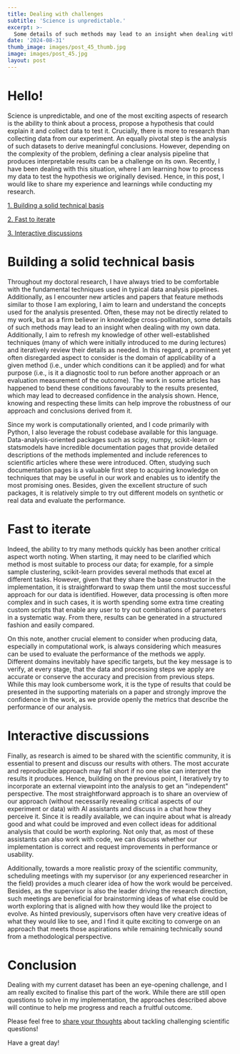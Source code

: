 ```yaml
---
title: Dealing with challenges
subtitle: 'Science is unpredictable.'
excerpt: >-
  Some details of such methods may lead to an insight when dealing with my own data.
date: '2024-08-31'
thumb_image: images/post_45_thumb.jpg
image: images/post_45.jpg
layout: post
---
```



# Hello!

Science is unpredictable, and one of the most exciting aspects of research is the ability to think about a process, propose a hypothesis that could explain it and collect data to test it. Crucially, there is more to research than collecting data from our experiment. An equally pivotal step is the analysis of such datasets to derive meaningful conclusions. However, depending on the complexity of the problem, defining a clear analysis pipeline that produces interpretable results can be a challenge on its own. Recently, I have been dealing with this situation, where I am learning how to process my data to test the hypothesis we originally devised. Hence, in this post, I would like to share my experience and learnings while conducting my research.


[1. Building a solid technical basis](#technical_basis)

[2. Fast to iterate](#iterations)

[3. Interactive discussions](#discussions)


# <a name="technical_basis">Building a solid technical basis</a>

Throughout my doctoral research, I have always tried to be comfortable with the fundamental techniques used in typical data analysis pipelines. Additionally, as I encounter new articles and papers that feature methods similar to those I am exploring, I aim to learn and understand the concepts used for the analysis presented. Often, these may not be directly related to my work, but as a firm believer in knowledge cross-pollination, some details of such methods may lead to an insight when dealing with my own data. Additionally, I aim to refresh my knowledge of other well-established techniques (many of which were initially introduced to me during lectures) and iteratively review their details as needed. In this regard, a prominent yet often disregarded aspect to consider is the domain of applicability of a given method (i.e., under which conditions can it be applied) and for what purpose (i.e., is it a diagnostic tool to run before another approach or an evaluation measurement of the outcome). The work in some articles has happened to bend these conditions favourably to the results presented, which may lead to decreased confidence in the analysis shown. Hence, knowing and respecting these limits can help improve the robustness of our approach and conclusions derived from it.

Since my work is computationally oriented, and I code primarily with Python, I also leverage the robust codebase available for this language. Data-analysis-oriented packages such as scipy, numpy, scikit-learn or statsmodels have incredible documentation pages that provide detailed descriptions of the methods implemented and include references to scientific articles where these were introduced. Often, studying such documentation pages is a valuable first step to acquiring knowledge on techniques that may be useful in our work and enables us to identify the most promising ones. Besides, given the excellent structure of such packages, it is relatively simple to try out different models on synthetic or real data and evaluate the performance.


# <a name="iterations">Fast to iterate</a>

Indeed, the ability to try many methods quickly has been another critical aspect worth noting. When starting, it may need to be clarified which method is most suitable to process our data; for example, for a simple sample clustering, scikit-learn provides several methods that excel at different tasks. However, given that they share the base constructor in the implementation, it is straightforward to swap them until the most successful approach for our data is identified. However, data processing is often more complex and in such cases, it is worth spending some extra time creating custom scripts that enable any user to try out combinations of parameters in a systematic way. From there, results can be generated in a structured fashion and easily compared.

On this note, another crucial element to consider when producing data, especially in computational work, is always considering which measures can be used to evaluate the performance of the methods we apply. Different domains inevitably have specific targets, but the key message is to verify, at every stage, that the data and processing steps we apply are accurate or conserve the accuracy and precision from previous steps. While this may look cumbersome work, it is the type of results that could be presented in the supporting materials on a paper and strongly improve the confidence in the work, as we provide openly the metrics that describe the performance of our analysis.


# <a name="discussions">Interactive discussions</a>

Finally, as research is aimed to be shared with the scientific community, it is essential to present and discuss our results with others. The most accurate and reproducible approach may fall short if no one else can interpret the results it produces. Hence, building on the previous point, I iteratively try to incorporate an external viewpoint into the analysis to get an "independent" perspective. The most straightforward approach is to share an overview of our approach (without necessarily revealing critical aspects of our experiment or data) with AI assistants and discuss in a chat how they perceive it. Since it is readily available, we can inquire about what is already good and what could be improved and even collect ideas for additional analysis that could be worth exploring. Not only that, as most of these assistants can also work with code, we can discuss whether our implementation is correct and request improvements in performance or usability.

Additionally, towards a more realistic proxy of the scientific community, scheduling meetings with my supervisor (or any experienced researcher in the field) provides a much clearer idea of how the work would be perceived. Besides, as the supervisor is also the leader driving the research direction, such meetings are beneficial for brainstorming ideas of what else could be worth exploring that is aligned with how they would like the project to evolve. As hinted previously, supervisors often have very creative ideas of what they would like to see, and I find it quite exciting to converge on an approach that meets those aspirations while remaining technically sound from a methodological perspective.


# Conclusion

Dealing with my current dataset has been an eye-opening challenge, and I am really excited to finalise this part of the work. While there are still open questions to solve in my implementation, the approaches described above will continue to help me progress and reach a fruitful outcome.

Please feel free to [share your thoughts](https://twitter.com/_franciscomcm) about tackling challenging scientific questions!

Have a great day!
